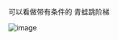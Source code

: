 可以看做带有条件的 青蛙跳阶梯

![image](https://user-images.githubusercontent.com/83317731/119432214-8fb71e80-bcd9-11eb-934c-a5b542413c4b.png)
